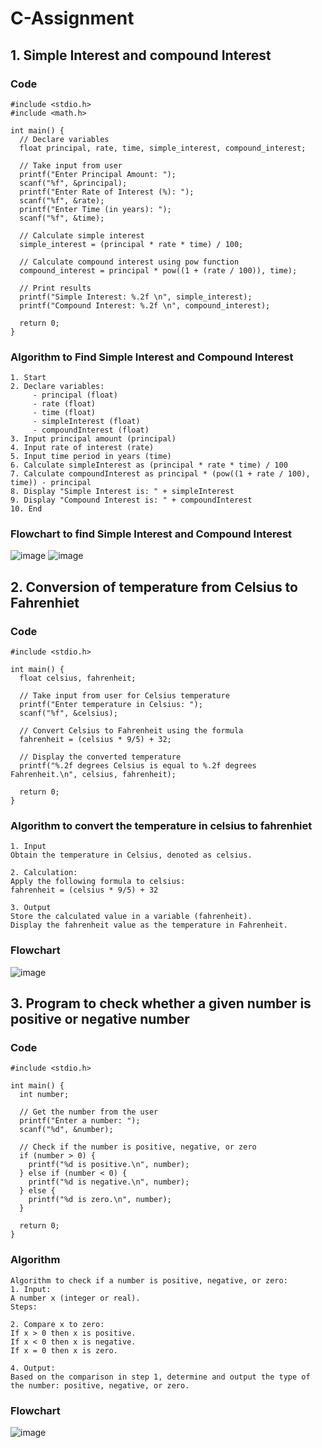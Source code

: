 # C-Assignment
## 1. Simple Interest and compound Interest
### Code 
```
#include <stdio.h>
#include <math.h>

int main() {
  // Declare variables
  float principal, rate, time, simple_interest, compound_interest;

  // Take input from user
  printf("Enter Principal Amount: ");
  scanf("%f", &principal);
  printf("Enter Rate of Interest (%): ");
  scanf("%f", &rate);
  printf("Enter Time (in years): ");
  scanf("%f", &time);

  // Calculate simple interest
  simple_interest = (principal * rate * time) / 100;

  // Calculate compound interest using pow function
  compound_interest = principal * pow((1 + (rate / 100)), time);

  // Print results
  printf("Simple Interest: %.2f \n", simple_interest);
  printf("Compound Interest: %.2f \n", compound_interest);

  return 0;
}
```

### Algorithm to Find Simple Interest and Compound Interest

```
1. Start
2. Declare variables: 
     - principal (float)
     - rate (float)
     - time (float)
     - simpleInterest (float)
     - compoundInterest (float)
3. Input principal amount (principal)
4. Input rate of interest (rate)
5. Input time period in years (time)
6. Calculate simpleInterest as (principal * rate * time) / 100
7. Calculate compoundInterest as principal * (pow((1 + rate / 100), time)) - principal
8. Display "Simple Interest is: " + simpleInterest
9. Display "Compound Interest is: " + compoundInterest
10. End
```
###   Flowchart to find Simple Interest and Compound Interest
![image](https://github.com/Sanjeetsahu29/C-Assignment/assets/108270460/0d9b0dd9-5f44-4b74-90cd-016bbdcaad7a)
![image](https://github.com/Sanjeetsahu29/C-Assignment/assets/108270460/b8e7dd07-6a06-4037-a0c2-4697d861dde4)

## 2. Conversion of temperature from Celsius to Fahrenhiet
### Code
```
#include <stdio.h>

int main() {
  float celsius, fahrenheit;

  // Take input from user for Celsius temperature
  printf("Enter temperature in Celsius: ");
  scanf("%f", &celsius);

  // Convert Celsius to Fahrenheit using the formula
  fahrenheit = (celsius * 9/5) + 32;

  // Display the converted temperature
  printf("%.2f degrees Celsius is equal to %.2f degrees Fahrenheit.\n", celsius, fahrenheit);

  return 0;
}
```
### Algorithm to convert the temperature in celsius to fahrenhiet
```
1. Input
Obtain the temperature in Celsius, denoted as celsius.

2. Calculation:
Apply the following formula to celsius:
fahrenheit = (celsius * 9/5) + 32

3. Output
Store the calculated value in a variable (fahrenheit).
Display the fahrenheit value as the temperature in Fahrenheit.
```
### Flowchart
![image](https://github.com/Sanjeetsahu29/C-Assignment/assets/108270460/b02f6b15-96b3-424f-bbcd-202a2d89ce5a)


## 3. Program to check whether a given number is positive or negative number
### Code
```
#include <stdio.h>

int main() {
  int number;

  // Get the number from the user
  printf("Enter a number: ");
  scanf("%d", &number);

  // Check if the number is positive, negative, or zero
  if (number > 0) {
    printf("%d is positive.\n", number);
  } else if (number < 0) {
    printf("%d is negative.\n", number);
  } else {
    printf("%d is zero.\n", number);
  }

  return 0;
}
```
### Algorithm
```
Algorithm to check if a number is positive, negative, or zero:
1. Input:
A number x (integer or real).
Steps:

2. Compare x to zero:
If x > 0 then x is positive.
If x < 0 then x is negative.
If x = 0 then x is zero.

4. Output:
Based on the comparison in step 1, determine and output the type of the number: positive, negative, or zero.
```

### Flowchart
![image](https://github.com/Sanjeetsahu29/C-Assignment/assets/108270460/fa5c2c26-9caf-429e-939d-c607e159f4d2)
